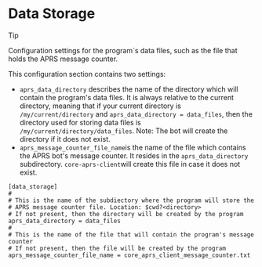 # Data Storage

> [!TIP]
> Configuration settings for the program`s data files, such as the file that holds the APRS message counter.

This configuration section contains two settings:

- ```aprs_data_directory``` describes the name of the directory which will contain the program's data files. It is always relative to the current directory, meaning that if your current directory is ```/my/current/directory``` and ```aprs_data_directory = data_files```, then the directory used for storing data files is ```/my/current/directory/data_files```. Note: The bot will create the directory if it does not exist.
- ```aprs_message_counter_file_name```is the name of the file which contains the APRS bot's message counter. It resides in the ```aprs_data_directory``` subdirectory. ```core-aprs-client```will create this file in case it does not exist.

```
[data_storage]
#
# This is the name of the subdiectory where the program will store the
# APRS message counter file. Location: $cwd?<directory>
# If not present, then the directory will be created by the program
aprs_data_directory = data_files
#
# This is the name of the file that will contain the program's message counter
# If not present, then the file will be created by the program
aprs_message_counter_file_name = core_aprs_client_message_counter.txt
```
